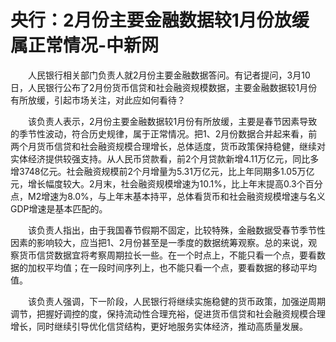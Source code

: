 # 央行：2月份主要金融数据较1月份放缓 属正常情况-中新网

　　人民银行相关部门负责人就2月份主要金融数据答问。有记者提问，3月10日，人民银行公布了2月份货币信贷和社会融资规模数据，主要金融数据较1月份有所放缓，引起市场关注，对此应如何看待？

　　该负责人表示，2月份主要金融数据较1月份有所放缓，主要是春节因素导致的季节性波动，符合历史规律，属于正常情况。把1、2月份数据合并起来看，前两个月货币信贷和社会融资规模合理增长，总体适度，货币政策保持稳健，继续对实体经济提供较强支持。从人民币贷款看，前2个月贷款新增4.11万亿元，同比多增3748亿元。社会融资规模前2个月增量为5.31万亿元，比上年同期多1.05万亿元，增长幅度较大。2月末，社会融资规模增速为10.1%，比上年末提高0.3个百分点，M2增速为8.0%，与上年末基本持平，总体看货币和社会融资规模增速与名义GDP增速是基本匹配的。

　　该负责人指出，由于我国春节假期不固定，比较特殊，金融数据受春节季节性因素的影响较大，应当把1、2月份甚至是一季度的数据统筹观察。总的来说，观察货币信贷数据宜将考察周期拉长一些。在一个时点上，不能只看一个点，要看数据的加权平均值；在一段时间序列上，也不能只看一个点，要看数据的移动平均值。

　　该负责人强调，下一阶段，人民银行将继续实施稳健的货币政策，加强逆周期调节，把握好调控的度，保持流动性合理充裕，促进货币信贷和社会融资规模合理增长，同时继续引导优化信贷结构，更好地服务实体经济，推动高质量发展。
